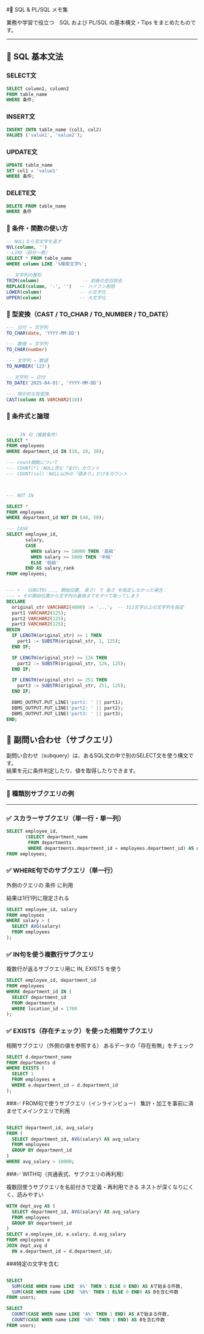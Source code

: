 #📘 SQL & PL/SQL メモ集

業務や学習で役立つ　SQL および PL/SQL の基本構文・Tips をまとめたものです。

---

## 🔹 SQL 基本文法

### SELECT文
```sql
SELECT column1, column2
FROM table_name
WHERE 条件;
```
### INSERT文 
```sql
INSERT INTO table_name (col1, col2)
VALUES ('value1', 'value2');
```
### UPDATE文

```sql
UPDATE table_name
SET col1 = 'value1'
WHERE 条件;
```

### DELETE文

```sql
DELETE FROM table_name
WHERE 条件
```

### 🔹 条件・関数の使い方
```sql
-- NULLなら空文字を返す
NVL(column, '')
--LIKE（部分一致）
SELECT * FROM table_name
WHERE column LIKE '%検索文字%';

-- 文字列の整形
TRIM(column)                -- 前後の空白除去
REPLACE(column, '-', '')   -- ハイフン削除
LOWER(column)              -- 小文字化
UPPER(column)              -- 大文字化

```

### 🔹 型変換（CAST / TO_CHAR / TO_NUMBER / TO_DATE）

```sql
--- 日付 → 文字列
TO_CHAR(date, 'YYYY-MM-DD')

--- 数値 → 文字列
TO_CHAR(number)

--- 文字列 → 数値
TO_NUMBER('123')

-- 文字列 → 日付
TO_DATE('2025-04-01', 'YYYY-MM-DD')

--- 明示的な型変換
CAST(column AS VARCHAR2(10))
```

### 🔹 条件式と論理
```sql

---  IN 句（複数条件）
SELECT *
FROM employees
WHERE department_id IN (10, 20, 30);

--- count関数について
--- COUNT(*)：NULL含む「全行」カウント
--- COUNT(col)：NULL以外の「値あり」だけをカウント



--- NOT IN

SELECT *
FROM employees
WHERE department_id NOT IN (40, 50);

--- CASE
SELECT employee_id,
       salary,
       CASE 
         WHEN salary >= 10000 THEN '高給'
         WHEN salary >= 5000 THEN '中給'
         ELSE '低給'
       END AS salary_rank
FROM employees;

```

```sql

--- •	SUBSTR(..., 開始位置, 長さ) で 長さ を指定しなかった場合：
--- → その開始位置から文字列の最後までをすべて取ってしまう
DECLARE
  original_str VARCHAR2(4000) := '...';  -- 312文字以上の文字列を指定
  part1 VARCHAR2(125);
  part2 VARCHAR2(125);
  part3 VARCHAR2(125);
BEGIN
  IF LENGTH(original_str) >= 1 THEN
    part1 := SUBSTR(original_str, 1, 125);
  END IF;

  IF LENGTH(original_str) >= 126 THEN
    part2 := SUBSTR(original_str, 126, 125);
  END IF;

  IF LENGTH(original_str) >= 251 THEN
    part3 := SUBSTR(original_str, 251, 125);
  END IF;

  DBMS_OUTPUT.PUT_LINE('part1: ' || part1);
  DBMS_OUTPUT.PUT_LINE('part2: ' || part2);
  DBMS_OUTPUT.PUT_LINE('part3: ' || part3);
END;

```

## 🔹 副問い合わせ（サブクエリ）

副問い合わせ（subquery）は、あるSQL文の中で別のSELECT文を使う構文です。  
結果を元に条件判定したり、値を取得したりできます。

---

### 📌 種類別サブクエリの例

---

### ✅ スカラーサブクエリ（単一行・単一列）

```sql
SELECT employee_id, 
       (SELECT department_name 
        FROM departments 
        WHERE departments.department_id = employees.department_id) AS dept_name
FROM employees;
```
### ✅ WHERE句でのサブクエリ（単一行）
外側のクエリの 条件 に利用

結果は1行1列に限定される


```sql
SELECT employee_id, salary
FROM employees
WHERE salary > (
  SELECT AVG(salary)
  FROM employees
);

```
### ✅ IN句を使う複数行サブクエリ
複数行が返るサブクエリ用に IN, EXISTS を使う
```sql
SELECT employee_id, department_id
FROM employees
WHERE department_id IN (
  SELECT department_id
  FROM departments
  WHERE location_id = 1700
);

```
### ✅ EXISTS（存在チェック）を使った相関サブクエリ
相関サブクエリ（外側の値を参照する）
あるデータの「存在有無」をチェック
```sql
SELECT d.department_name
FROM departments d
WHERE EXISTS (
  SELECT 1
  FROM employees e
  WHERE e.department_id = d.department_id
);
```
###✅ FROM句で使うサブクエリ（インラインビュー）
集計・加工を事前に済ませてメインクエリで利用
```sql

SELECT department_id, avg_salary
FROM (
  SELECT department_id, AVG(salary) AS avg_salary
  FROM employees
  GROUP BY department_id
)
WHERE avg_salary > 10000;
```

###✅ WITH句（共通表式、サブクエリの再利用）

複数回使うサブクエリを名前付きで定義・再利用できる
ネストが深くなりにくく、読みやすい

```sql
WITH dept_avg AS (
  SELECT department_id, AVG(salary) AS avg_salary
  FROM employees
  GROUP BY department_id
)
SELECT e.employee_id, e.salary, d.avg_salary
FROM employees e
JOIN dept_avg d
  ON e.department_id = d.department_id;

```
###特定の文字を含む

```sql

SELECT
  SUM(CASE WHEN name LIKE 'A%' THEN 1 ELSE 0 END) AS Aで始まる件数,
  SUM(CASE WHEN name LIKE '%B%' THEN 1 ELSE 0 END) AS Bを含む件数
FROM users;

SELECT
  COUNT(CASE WHEN name LIKE 'A%' THEN 1 END) AS Aで始まる件数,
  COUNT(CASE WHEN name LIKE '%B%' THEN 1 END) AS Bを含む件数
FROM users;

```








